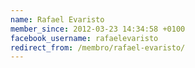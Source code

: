 ```yaml
---
name: Rafael Evaristo
member_since: 2012-03-23 14:34:58 +0100
facebook_username: rafaelevaristo
redirect_from: /membro/rafael-evaristo/
---
```

